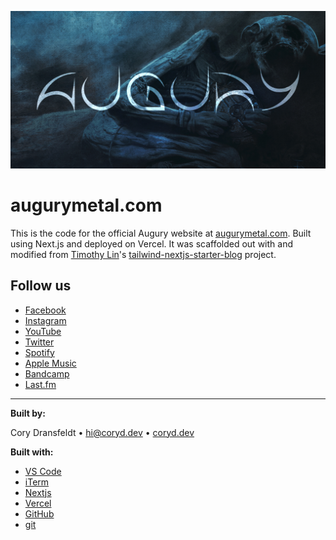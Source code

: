 ![augury-banner](/public/static/images/twitter-card.png)

# augurymetal.com

This is the code for the official Augury website at [augurymetal.com](https://augurymetal.com). Built using Next.js and deployed on Vercel. It was scaffolded out with and modified from [Timothy Lin](https://github.com/timlrx)'s [tailwind-nextjs-starter-blog](https://github.com/timlrx/tailwind-nextjs-starter-blog) project.

## Follow us

- [Facebook](https://www.facebook.com/augury)
- [Instagram](https://instagram.com/augurymetal)
- [YouTube](https://youtube.com/augurymetal)
- [Twitter](https://twitter.com/augurymetal)
- [Spotify](http://open.spotify.com/artist/7Iy3W9Pe1ivZzIM3jZvW59)
- [Apple Music](https://music.apple.com/us/artist/augury/1101253774)
- [Bandcamp](https://augurymetal.bandcamp.com/)
- [Last.fm](https://www.last.fm/music/augury)

---

**Built by:**

Cory Dransfeldt • [hi@coryd.dev](mailto:hi@coryd.dev) • [coryd.dev](https://coryd.dev)

**Built with:**

- [VS Code](https://code.visualstudio.com)
- [iTerm](https://iterm2.com)
- [Nextjs](https://nextjs.org)
- [Vercel](https://vercel.com)
- [GitHub](https://github.com)
- [git](https://git-scm.com)
